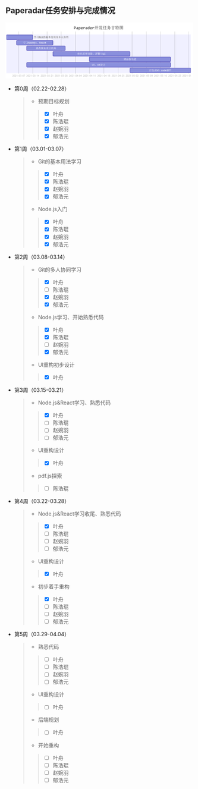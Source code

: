 ## Paperadar任务安排与完成情况
![Gantt](./images/Gantt.png)

* 第0周（02.22-02.28）
    > + 预期目标规划
    > > - [x] 叶舟
    > > - [x] 陈浩琨
    > > - [x] 赵婉羽
    > > - [x] 郁浩元
* 第1周（03.01-03.07）
    > + Git的基本用法学习
    > > - [x] 叶舟
    > > - [x] 陈浩琨
    > > - [x] 赵婉羽
    > > - [x] 郁浩元
    > + Node.js入门
    > > - [x] 叶舟
    > > - [x] 陈浩琨
    > > - [x] 赵婉羽
    > > - [x] 郁浩元
* 第2周（03.08-03.14）
    > + Git的多人协同学习
    > > - [x] 叶舟
    > > - [ ] 陈浩琨
    > > - [x] 赵婉羽
    > > - [x] 郁浩元
    > + Node.js学习、开始熟悉代码
    > > - [x] 叶舟
    > > - [x] 陈浩琨
    > > - [ ] 赵婉羽
    > > - [x] 郁浩元
    > + UI重构初步设计
    > > - [x] 叶舟
* 第3周（03.15-03.21）
    > + Node.js&React学习、熟悉代码
    > > - [x] 叶舟
    > > - [ ] 陈浩琨
    > > - [ ] 赵婉羽
    > > - [ ] 郁浩元
    > + UI重构设计
    > > - [x] 叶舟
    > + pdf.js探索
    > > - [ ] 陈浩琨
* 第4周（03.22-03.28）
    > + Node.js&React学习收尾、熟悉代码
    > > - [x] 叶舟
    > > - [ ] 陈浩琨
    > > - [ ] 赵婉羽
    > > - [ ] 郁浩元
    > + UI重构设计
    > > - [x] 叶舟
    > + 初步着手重构
    > > - [x] 叶舟
    > > - [ ] 陈浩琨
    > > - [ ] 赵婉羽
    > > - [ ] 郁浩元

- 第5周（03.29-04.04）
    > + 熟悉代码
    > > - [ ] 叶舟
    > > - [ ] 陈浩琨
    > > - [ ] 赵婉羽
    > > - [ ] 郁浩元
    > + UI重构设计
    > > - [ ] 叶舟
    > + 后端规划
    > > - [ ] 叶舟
    > + 开始重构
    > > - [ ] 叶舟
    > > - [ ] 陈浩琨
    > > - [ ] 赵婉羽
    > > - [ ] 郁浩元
